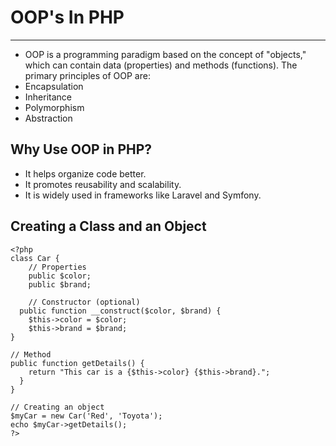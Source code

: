 
# OOP's In PHP
---------------
* OOP is a programming paradigm based on the concept of "objects," which can contain data (properties) and methods (functions). The primary principles of OOP are:
* Encapsulation
* Inheritance
* Polymorphism
* Abstraction

## Why Use OOP in PHP?
* It helps organize code better.
* It promotes reusability and scalability.
* It is widely used in frameworks like Laravel and Symfony.

## Creating a Class and an Object

    <?php
    class Car {
        // Properties
        public $color;
        public $brand;
        
        // Constructor (optional)
      public function __construct($color, $brand) {
        $this->color = $color;
        $this->brand = $brand;
    }

    // Method
    public function getDetails() {
        return "This car is a {$this->color} {$this->brand}.";
      }
    }

    // Creating an object
    $myCar = new Car('Red', 'Toyota');
    echo $myCar->getDetails();
    ?>





